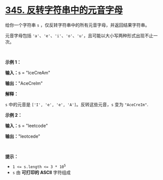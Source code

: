 # [345. 反转字符串中的元音字母](https://leetcode.cn/problems/reverse-vowels-of-a-string/)

<div><div class="elfjS" data-track-load="description_content"><p>给你一个字符串 <code>s</code> ，仅反转字符串中的所有元音字母，并返回结果字符串。</p>

<p>元音字母包括 <code>'a'</code>、<code>'e'</code>、<code>'i'</code>、<code>'o'</code>、<code>'u'</code>，且可能以大小写两种形式出现不止一次。</p>

<p>&nbsp;</p>

<p><strong class="example">示例 1：</strong></p>

<div class="example-block">
<p><strong>输入：</strong><span class="example-io">s = "IceCreAm"</span></p>

<p><span class="example-io"><b>输出：</b>"AceCreIm"</span></p>

<p><strong>解释：</strong></p>

<p><code>s</code>&nbsp;中的元音是&nbsp;<code>['I', 'e', 'e', 'A']</code>。反转这些元音，<code>s</code> 变为&nbsp;<code>"AceCreIm"</code>.</p>
</div>

<p><strong class="example">示例 2：</strong></p>

<div class="example-block">
<p><span class="example-io"><b>输入：</b>s = "leetcode"</span></p>

<p><strong>输出：</strong><span class="example-io">"leotcede"</span></p>

<p>&nbsp;</p>
</div>

<p><strong>提示：</strong></p>

<ul>
	<li><code>1 &lt;= s.length &lt;= 3 * 10<sup>5</sup></code></li>
	<li><code>s</code> 由 <strong>可打印的 ASCII</strong> 字符组成</li>
</ul>
</div></div>
